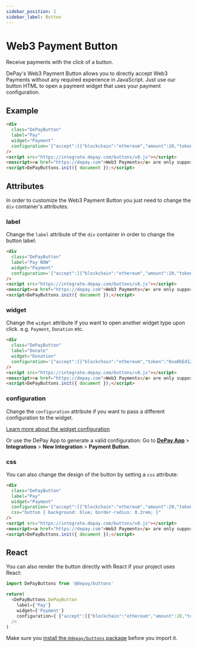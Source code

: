 ```yaml
---
sidebar_position: 2
sidebar_label: Button
---
```


# Web3 Payment Button

Receive payments with the click of a button.

DePay's Web3 Payment Button allows you to directly accept Web3 Payments without any required experience in JavaScript. Just use our button HTML to open a payment widget that uses your payment configuration.

## Example

<div className="py-5">
  <DePayButton
    label={'Pay'}
    widget={'Payment'}
    configuration={ {"accept":[{"blockchain":"ethereum","amount":20,"token":"0xa0bEd124a09ac2Bd941b10349d8d224fe3c955eb","receiver":"0x4e260bB2b25EC6F3A59B478fCDe5eD5B8D783B02"},{"blockchain":"bsc","amount":20,"token":"0xa0bEd124a09ac2Bd941b10349d8d224fe3c955eb","receiver":"0x4e260bB2b25EC6F3A59B478fCDe5eD5B8D783B02"}]} }
  />
</div>

```html
<div
  class="DePayButton" 
  label="Pay"
  widget="Payment"
  configuration='{"accept":[{"blockchain":"ethereum","amount":20,"token":"0xa0bEd124a09ac2Bd941b10349d8d224fe3c955eb","receiver":"0x4e260bB2b25EC6F3A59B478fCDe5eD5B8D783B02"},{"blockchain":"bsc","amount":20,"token":"0xa0bEd124a09ac2Bd941b10349d8d224fe3c955eb","receiver":"0x4e260bB2b25EC6F3A59B478fCDe5eD5B8D783B02"}]}'
/>
<script src="https://integrate.depay.com/buttons/v8.js"></script>
<noscript><a href="https://depay.com">Web3 Payments</a> are only supported with JavaScript enabled.</noscript>
<script>DePayButtons.init({ document });</script>
```

## Attributes

In order to customize the Web3 Payment Button you just need to change the `div` container's attributes. 

### label

Change the `label` attribute of the `div` container in order to change the button label:

```html
<div
  class="DePayButton" 
  label="Pay NOW"
  widget="Payment"
  configuration='{"accept":[{"blockchain":"ethereum","amount":20,"token":"0xa0bEd124a09ac2Bd941b10349d8d224fe3c955eb","receiver":"0x4e260bB2b25EC6F3A59B478fCDe5eD5B8D783B02"},{"blockchain":"bsc","amount":20,"token":"0xa0bEd124a09ac2Bd941b10349d8d224fe3c955eb","receiver":"0x4e260bB2b25EC6F3A59B478fCDe5eD5B8D783B02"}]}'
/>
<script src="https://integrate.depay.com/buttons/v8.js"></script>
<noscript><a href="https://depay.com">Web3 Payments</a> are only supported with JavaScript enabled.</noscript>
<script>DePayButtons.init({ document });</script>
```

<div className="py-5">
  <DePayButton
    label={'Pay NOW'}
    widget={'Payment'}
    configuration={ {"accept":[{"blockchain":"ethereum","amount":20,"token":"0xa0bEd124a09ac2Bd941b10349d8d224fe3c955eb","receiver":"0x4e260bB2b25EC6F3A59B478fCDe5eD5B8D783B02"},{"blockchain":"bsc","amount":20,"token":"0xa0bEd124a09ac2Bd941b10349d8d224fe3c955eb","receiver":"0x4e260bB2b25EC6F3A59B478fCDe5eD5B8D783B02"}]} }
  />
</div>

### widget

Change the `widget` attribute if you want to open another widget type upon click. e.g. `Payment`, `Donation` etc.

```html
<div
  class="DePayButton" 
  label="Donate"
  widget="Donation"
  configuration='{"accept":[{"blockchain":"ethereum","token":"0xa0bEd124a09ac2Bd941b10349d8d224fe3c955eb","receiver":"0x4e260bB2b25EC6F3A59B478fCDe5eD5B8D783B02"},{"blockchain":"bsc","token":"0xa0bEd124a09ac2Bd941b10349d8d224fe3c955eb","receiver":"0x4e260bB2b25EC6F3A59B478fCDe5eD5B8D783B02"}]}'
/>
<script src="https://integrate.depay.com/buttons/v8.js"></script>
<noscript><a href="https://depay.com">Web3 Payments</a> are only supported with JavaScript enabled.</noscript>
<script>DePayButtons.init({ document });</script>
```

<div className="py-5">
  <DePayButton
    label={'Donate'}
    widget={'Donation'}
    configuration={ {"accept":[{"blockchain":"ethereum","token":"0xa0bEd124a09ac2Bd941b10349d8d224fe3c955eb","receiver":"0x4e260bB2b25EC6F3A59B478fCDe5eD5B8D783B02"},{"blockchain":"bsc","token":"0xa0bEd124a09ac2Bd941b10349d8d224fe3c955eb","receiver":"0x4e260bB2b25EC6F3A59B478fCDe5eD5B8D783B02"}]} }
  />
</div>

### configuration

Change the `configuration` attribute if you want to pass a different configuration to the widget.

[Learn more about the widget configuration](/docs/payments/integrations/widget#configuration)

Or use the DePay App to generate a valid configuration: Go to **[DePay App](https://app.depay.com)** > **Integrations** > **New Integration** > **Payment Button**.

### css

You can also change the design of the button by setting a `css` attribute:

```html
<div
  class="DePayButton" 
  label="Pay"
  widget="Payment"
  configuration='{"accept":[{"blockchain":"ethereum","amount":20,"token":"0xa0bEd124a09ac2Bd941b10349d8d224fe3c955eb","receiver":"0x4e260bB2b25EC6F3A59B478fCDe5eD5B8D783B02"},{"blockchain":"bsc","amount":20,"token":"0xa0bEd124a09ac2Bd941b10349d8d224fe3c955eb","receiver":"0x4e260bB2b25EC6F3A59B478fCDe5eD5B8D783B02"}]}'
  css="button { background: blue; border-radius: 0.2rem; }"
/>
<script src="https://integrate.depay.com/buttons/v8.js"></script>
<noscript><a href="https://depay.com">Web3 Payments</a> are only supported with JavaScript enabled.</noscript>
<script>DePayButtons.init({ document });</script>
```

<div className="py-5">
  <DePayButton
    label={'Pay'}
    widget={'Payment'}
    configuration={ {"accept":[{"blockchain":"ethereum","amount":20,"token":"0xa0bEd124a09ac2Bd941b10349d8d224fe3c955eb","receiver":"0x4e260bB2b25EC6F3A59B478fCDe5eD5B8D783B02"},{"blockchain":"bsc","amount":20,"token":"0xa0bEd124a09ac2Bd941b10349d8d224fe3c955eb","receiver":"0x4e260bB2b25EC6F3A59B478fCDe5eD5B8D783B02"}]} }
    css={'button { background: blue; border-radius: 0.2rem; }'}
  />
</div>


## React

You can also render the button directly with React if your project uses React:

```javascript
import DePayButtons from '@depay/buttons'

return(
  <DePayButtons.DePayButton
    label={'Pay'}
    widget={'Payment'}
    configuration={ {"accept":[{"blockchain":"ethereum","amount":20,"token":"0xa0bEd124a09ac2Bd941b10349d8d224fe3c955eb","receiver":"0x4e260bB2b25EC6F3A59B478fCDe5eD5B8D783B02"}]} }
  />
)
```

Make sure you [install the `@depay/buttons` package](https://www.npmjs.com/package/@depay/buttons) before you import it.
